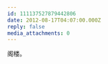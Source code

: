 ```yaml
---
id: 111137527879442806
date: 2012-08-17T04:07:00.000Z
reply: false
media_attachments: 0
---
```


阁楼。 ​​​​

